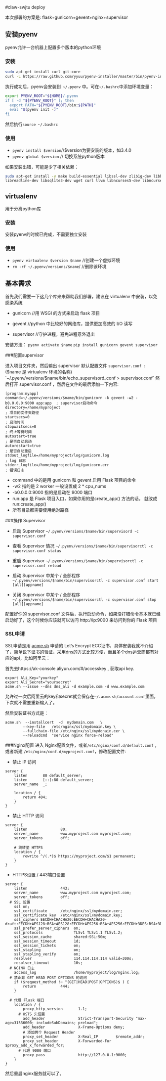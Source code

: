#claw-swjtu deploy

本次部署的方案是: flask+gunicorn+gevent+nginx+supervisor
## 安装pyenv
pyenv允许一台机器上配置多个版本的python环境
### 安装
```bash
sudo apt-get install curl git-core
curl -L https://raw.github.com/yyuu/pyenv-installer/master/bin/pyenv-installer | bash
```

执行成功后，pyenv会安装到` ~/.pyenv` 中。可在`~/.bashrc`中添加环境变量：
```bash
export PYENV_ROOT="${HOME}/.pyenv
if [ -d "${PYENV_ROOT}" ]; then
  export PATH="${PYENV_ROOT}/bin:${PATH}"
  eval "$(pyenv init -)"
fi
```
然后执行`source ~/.bashrc`

### 使用

- `pyenv install $version`//$version为要安装的版本，如3.4.0
- `pyenv global $version` // 切换系统python版本

如果安装出错，可能是少了相关依赖：
```bash
sudo apt-get install -y make build-essential libssl-dev zlib1g-dev libbz2-dev \
libreadline-dev libsqlite3-dev wget curl llvm libncurses5-dev libncursesw5-dev xz-utils
```
## virtualenv
用于分离python库
### 安装
安装pyenv的时候已完成，不需要独立安装

### 使用
- `pyenv virtualenv $version $name` //创建一个虚拟环境
- `rm -rf ~/.pyenv/versions/$name`/ //删除该环境

## 基本需求
首先我们需要一下这几个库来来帮助我们部署，建议在 virtualenv 中安装，以免感染系统

- gunicorn      //用 WSGI 的方式来启动 flask 项目

- gevent       //python 中比较好的网络库，提供更加高效的 I/O 读写

- supervisor      //守护进程，避免进程意外退出

安装方法：
`pyenv activate $name`
`pip install gunicorn gevent supervisor`

###配置supervisor

进入项目文件夹，然后输出 supervisor 默认配置文件 `supervisor.conf `: ($name 是 virtualenv 环境的名称)
`~/.pyenv/versions/$name/bin/echo_supervisord_conf > supervisor.conf`
然后打开 supervisor.conf ，然后在文件的最后添加一下内容:
```
[program:myapp]
command=~/.pyenv/versions/$name/bin/gunicorn -k gevent -w2 -b0.0.0.0:9000 app:app  ; supervisor启动命令
directory=/home/myproject                                                ; 项目的文件夹路径
startsecs=0                                                              ; 启动时间
stopwaitsecs=0                                                            ; 终止等待时间
autostart=true                                                            ; 是否自动启动
autorestart=true                                                          ; 是否自动重启
stdout_logfile=/home/myproject/log/gunicorn.log                          ; log 日志
stderr_logfile=/home/myproject/log/gunicorn.err                          ; 错误日志
```

- command 中的是用 gunicorn 和 gevent 启用 Flask 项目的命令
- -w2 指的是 2 worker 一般设置成 2 * cpu_nums
- -b0.0.0.0:9000 指的是启动在 9000 端口
- run:app 是 Flask 项目入口，如果你用的是create_app() 方法的话， 就改成run:create_app()
- 所有目录都需要使用绝对路径

###操作 Supervisor

- 启动 Supervisor
`~/.pyenv/versions/$name/bin/supervisord -c supervisor.conf`

- 查看 Supervisor 情况
`~/.pyenv/versions/$name/bin/supervisorctl -c supervisor.conf status`

- 重启 Supervisor
`~/.pyenv/versions/$name/bin/supervisorctl -c supervisor.conf reload`

- 启动 Supervisor 中某个 / 全部程序
`~/.pyenv/versions/$name/bin/supervisorctl -c supervisor.conf start [all][appname]`

- 关闭 Supervisor 中某个 / 全部程序
`~/.pyenv/versions/$name/bin/supervisorctl -c supervisor.conf stop [all][appname]`

配置好你的 supervisor.conf 文件后，执行启动命令，如果没打错命令基本就已经启动好了，这个时候你应该就可以访问 http://ip:9000 来访问到你的 Flask 项目

### SSL申请
SSL申请是用 [acme.sh](https://github.com/Neilpang/acme.sh) 申请的 Let‘s Encrypt ECC证书，具体安装我就不介绍了，简单说下证书的验证，采用dns的方式比较方便，而且多个dns运营商都有对应的api，比如阿里云：

首先去https://ak-console.aliyun.com/#/accesskey , 获取api key.
```
export Ali_Key="yourkey"
export Ali_Secret="yoursecret"
acme.sh --issue --dns dns_ali -d example.com -d www.example.com
```
允许过一次后阿里云的key和secret就会保存在`~/.acme.sh/account.conf`里面，下次就不需要重新输入了。

然后安装证书方式是：
```
acme.sh  --installcert  -d  mydomain.com   \
        --key-file   /etc/nginx/ssl/mydomain.key \
        --fullchain-file /etc/nginx/ssl/mydonain.cer \
        --reloadcmd  "service nginx force-reload"
```

###Nginx配置
进入 Nginx配置文件，或者`/etc/nginx/conf.d/default.conf` ，或者新建 `/etc/nginx/conf.d/myproject.conf`，修改配置文件:
- 禁止 IP 访问
```
server {
    listen       80 default_server;
    listen       [::]:80 default_server;
    server_name  _;

    location / {
        return 404;
    }
}
```
- 禁止 HTTP 访问
```
server {
    listen               80;
    server_name          www.myproject.com myproject.com;
    server_tokens        off;
    
    # 跳转至 HTTPS
    location / {
        rewrite ^/(.*)$ https://myproject.com/$1 permanent;
    }
}
```
- HTTPS设置 / 443端口设置
```
server {
    listen               443;
    server_name          www.myproject.com myproject.com;
    server_tokens        off;
  # SSL 设置
    ssl on;
    ssl_certificate      /etc/nginx/ssl/mydomain.cer;
    ssl_certificate_key  /etc/nginx/ssl/mydomain.key;
    ssl_ciphers EECDH+CHACHA20:EECDH+CHACHA20-draft:EECDH+AES128:RSA+AES128:EECDH+AES256:RSA+AES256:EECDH+3DES:RSA+3DES:!MD5;
    ssl_prefer_server_ciphers  on;
    ssl_protocols              TLSv1 TLSv1.1 TLSv1.2;
    ssl_session_cache          shared:SSL:50m;
    ssl_session_timeout        1d;
    ssl_session_tickets        on;
    ssl_stapling               on;
    ssl_stapling_verify        on;
    resolver                   114.114.114.114 valid=300s;
    resolver_timeout           10s;  
  # NGINX 日志
    access_log                 /home/myproject/log/nginx.log;
  # 禁止非 GET HEAD POST OPTIONS 的访问
    if ($request_method !~ ^(GET|HEAD|POST|OPTIONS)$ ) {
        return           444;
    } 
 
  # 代理 Flask 端口
    location / {
        proxy_http_version       1.1;     
      # HSTS 头设置
        add_header               Strict-Transport-Security "max-age=31536000; includeSubDomains; preload";
        add_header               X-Frame-Options deny;     
        # 添加两个 Request Header
        proxy_set_header         X-Real_IP        $remote_addr;
        proxy_set_header         X-Forwarded-For  $proxy_add_x_forwarded_for;      
      # 代理 9000 端口
        proxy_pass               http://127.0.0.1:9000;
    }
}
```
然后重启nginx服务就可以了。